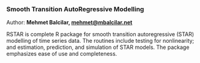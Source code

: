 ### Smooth Transition AutoRegressive Modelling ###


Author: **Mehmet Balcilar, <mehmet@mbalcilar.net>**


RSTAR is complete R package for smooth transition autoregressive (STAR) modelling of time series data. The routines include testing for nonlinearity; and estimation, prediction, and simulation of STAR models. The package emphasizes ease of use and completeness.